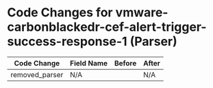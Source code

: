 # Code Changes for vmware-carbonblackedr-cef-alert-trigger-success-response-1 (Parser)

| Code Change | Field Name | Before | After |
|-------------|------------|--------|-------|
| removed_parser | N/A |  | N/A |